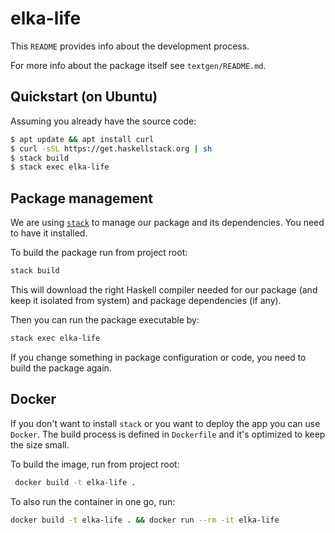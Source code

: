# elka-life

This ```README``` provides info about the development process.

For more info about the package itself see ```textgen/README.md```.

## Quickstart (on Ubuntu)

Assuming you already have the source code:

```sh
$ apt update && apt install curl
$ curl -sSL https://get.haskellstack.org | sh
$ stack build
$ stack exec elka-life
```

## Package management

We are using [```stack```](https://www.haskellstack.org) to manage our package and its dependencies. You need to have it installed.

To build the package run from project root:

```sh
stack build
```

This will download the right Haskell compiler needed for our package (and keep it isolated from system) and package dependencies (if any).

Then you can run the package executable by:

```sh
stack exec elka-life
```

If you change something in package configuration or code, you need to build the package again.

## Docker

If you don't want to install ```stack``` or you want to deploy the app you can use ```Docker```.
The build process is defined in ```Dockerfile``` and it's optimized to keep the size small.

To build the image, run from project root:

```sh
 docker build -t elka-life .
```

To also run the container in one go, run:

```sh
docker build -t elka-life . && docker run --rm -it elka-life
```
